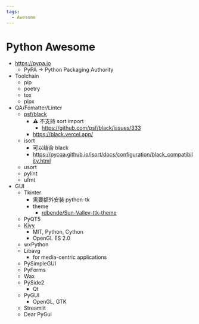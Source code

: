 ```yaml
---
tags:
  - Awesome
---
```


# Python Awesome

- https://pypa.io
  - PyPA -> Python Packaging Authority
- Toolchain
  - pip
  - poetry
  - tox
  - pipx
- QA/Fomatter/Linter
  - [psf/black](https://github.com/psf/black)
    - ⚠️ 不支持 sort import
      - https://github.com/psf/black/issues/333
    - https://black.vercel.app/
  - isort
    - 可以结合 black
    - https://pycqa.github.io/isort/docs/configuration/black_compatibility.html
  - usort
  - pylint
  - ufmt
- GUI
  - Tkinter
    - 需要额外安装 python-tk
    - theme
      - [rdbende/Sun-Valley-ttk-theme](https://github.com/rdbende/Sun-Valley-ttk-theme)
  - PyQT5
  - [Kivy](https://github.com/kivy/kivy)
    - MIT, Python, Cython
    -  OpenGL ES 2.0
  - wxPython
  - Libavg
    - for media-centric applications
  - PySimpleGUI
  - PyForms
  - Wax
  - PySide2
    - Qt
  - PyGUI
    - OpenGL, GTK
  - Streamlit
  - Dear PyGui

